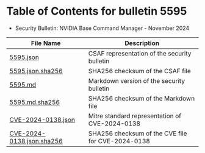 # Table of Contents for bulletin 5595

 - Security Bulletin: NVIDIA Base Command Manager - November 2024

| File Name | Description |
|-----------|-------------|
| [5595.json](5595.json) | CSAF representation of the security bulletin |
| [5595.json.sha256](5595.json.sha256) | SHA256 checksum of the CSAF file |
| [5595.md](5595.md) | Markdown version of the security bulletin |
| [5595.md.sha256](5595.md.sha256) | SHA256 checksum of the Markdown file |
| [CVE-2024-0138.json](CVE-2024-0138.json) | Mitre standard representation of CVE-2024-0138 |
| [CVE-2024-0138.json.sha256](CVE-2024-0138.json.sha256) | SHA256 checksum of the CVE file for CVE-2024-0138 |
